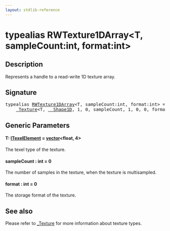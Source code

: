 ```yaml
---
layout: stdlib-reference
---
```


# typealias RWTexture1DArray\<T, sampleCount:int, format:int\>

## Description

Represents a handle to a read-write 1D texture array.

## Signature

<pre>
<span class='code_keyword'>typealias</span> <a href="rwtexture1darray-012ab.html" class="code_type">RWTexture1DArray</a>&lt;T, sampleCount:<span class="code_keyword">int</span>, format:<span class="code_keyword">int</span>&gt; = 
    <a href="../types/0texture-01/index.html" class="code_type">_Texture</a>&lt;T, <a href="../types/0_shape1d-028/index.html" class="code_type">__Shape1D</a>, 1, 0, sampleCount, 1, 0, 0, format&gt;;
</pre>

## Generic Parameters

####  <a id="typeparam-T"></a>T: [ITexelElement](../interfaces/itexelelement-016/index.html) = [vector](../types/vector/index.html)\<float, 4\>
The texel type of the texture.

####  <a id="decl-sampleCount"></a>sampleCount  : int = 0
The number of samples in the texture, when the texture is multisampled.

####  <a id="decl-format"></a>format  : int = 0
The storage format of the texture.


## See also

Please refer to <span class='code'><a href="../types/0texture-01/index.html" class="code_type">_Texture</a></span> for more information about texture types.


